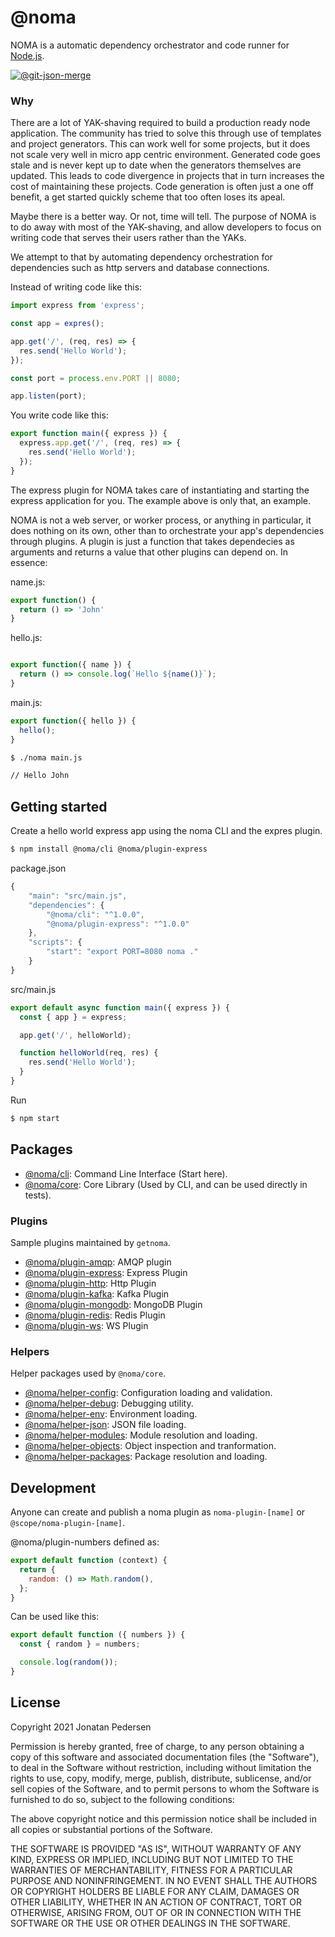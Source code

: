 # @noma

NOMA is a automatic dependency orchestrator and code runner for [Node.js](https://nodejs.org/).

[![@git-json-merge](https://circleci.com/gh/getnoma/noma.svg?style=shield)](https://app.circleci.com/pipelines/github/getnoma/noma)

### Why

There are a lot of YAK-shaving required to build a production ready node application. The community has tried to solve this through use of templates and project generators. This can work well for some projects, but it does not scale very well in micro app centric environment. Generated code goes stale and is never kept up to date when the generators themselves are updated. This leads to code divergence in projects that in turn increases the cost of maintaining these projects. Code generation is often just a one off benefit, a get started quickly scheme that too often loses its apeal.

Maybe there is a better way. Or not, time will tell. The purpose of NOMA is to do away with most of the YAK-shaving, and allow developers to focus on writing code that serves their users rather than the YAKs.

We attempt to that by automating dependency orchestration for dependencies such as http servers and database connections.

Instead of writing code like this:

``` js
import express from 'express';

const app = expres();

app.get('/', (req, res) => {
  res.send('Hello World');
});

const port = process.env.PORT || 8080;

app.listen(port);
```

You write code like this:
``` js
export function main({ express }) {
  express.app.get('/', (req, res) => {
    res.send('Hello World');
  });
}
```

The express plugin for NOMA takes care of instantiating and starting the express application for you. The example above is only that, an example. 

NOMA is not a web server, or worker process, or anything in particular, it does nothing on its own, other than to orchestrate your app's dependencies through plugins. A plugin is just a function that takes dependecies as arguments and returns a value that other plugins can depend on. In essence:

name.js:

``` js
export function() {
  return () => 'John'
}
```

hello.js:

``` js

export function({ name }) {
  return () => console.log(`Hello ${name()}`);
}
```

main.js:

``` js
export function({ hello }) {
  hello();
}
```

``` bash
$ ./noma main.js

// Hello John
```

## Getting started

Create a hello world express app using the noma CLI and the expres plugin.

```bash
$ npm install @noma/cli @noma/plugin-express
```

package.json

```js
{
    "main": "src/main.js",
    "dependencies": {
        "@noma/cli": "^1.0.0",
        "@noma/plugin-express": "^1.0.0"
    },
    "scripts": {
        "start": "export PORT=8080 noma ."
    }
}
```

src/main.js

```js
export default async function main({ express }) {
  const { app } = express;

  app.get('/', helloWorld);

  function helloWorld(req, res) {
    res.send('Hello World');
  }
}
```

Run

```bash
$ npm start
```

## Packages

- [@noma/cli](packages/@noma/cli/README.md): Command Line Interface (Start here).
- [@noma/core](packages/@noma/core/README.md): Core Library (Used by CLI, and can be used directly in tests).

### Plugins

Sample plugins maintained by `getnoma`.

- [@noma/plugin-amqp](packages/@noma/plugin-amqp/README.md): AMQP plugin
- [@noma/plugin-express](packages/@noma/plugin-express/README.md): Express Plugin
- [@noma/plugin-http](packages/@noma/plugin-http/README.md): Http Plugin
- [@noma/plugin-kafka](packages/@noma/plugin-kafka/README.md): Kafka Plugin
- [@noma/plugin-mongodb](packages/@noma/plugin-mongodb/README.md): MongoDB Plugin
- [@noma/plugin-redis](packages/@noma/plugin-redis/README.md): Redis Plugin
- [@noma/plugin-ws](packages/@noma/plugin-ws/README.md): WS Plugin

### Helpers

Helper packages used by `@noma/core`.

- [@noma/helper-config](packages/@noma/helper-config/README.md): Configuration loading and validation.
- [@noma/helper-debug](packages/@noma/helper-debug/README.md): Debugging utility.
- [@noma/helper-env](packages/@noma/helper-env/README.md): Environment loading.
- [@noma/helper-json](packages/@noma/helper-json/README.md): JSON file loading.
- [@noma/helper-modules](packages/@noma/helper-modules/README.md): Module resolution and loading.
- [@noma/helper-objects](packages/@noma/helper-objects/README.md): Object inspection and tranformation.
- [@noma/helper-packages](packages/@noma/helper-packages/README.md): Package resolution and loading.

## Development

Anyone can create and publish a noma plugin as `noma-plugin-[name]` or `@scope/noma-plugin-[name]`.

@noma/plugin-numbers defined as:

```js
export default function (context) {
  return {
    random: () => Math.random(),
  };
}
```

Can be used like this:

```js
export default function ({ numbers }) {
  const { random } = numbers;

  console.log(random());
}
```

## License

Copyright 2021 Jonatan Pedersen 

Permission is hereby granted, free of charge, to any person obtaining a copy of this software and associated documentation files (the "Software"), to deal in the Software without restriction, including without limitation the rights to use, copy, modify, merge, publish, distribute, sublicense, and/or sell copies of the Software, and to permit persons to whom the Software is furnished to do so, subject to the following conditions:

The above copyright notice and this permission notice shall be included in all copies or substantial portions of the Software.

THE SOFTWARE IS PROVIDED "AS IS", WITHOUT WARRANTY OF ANY KIND, EXPRESS OR IMPLIED, INCLUDING BUT NOT LIMITED TO THE WARRANTIES OF MERCHANTABILITY, FITNESS FOR A PARTICULAR PURPOSE AND NONINFRINGEMENT. IN NO EVENT SHALL THE AUTHORS OR COPYRIGHT HOLDERS BE LIABLE FOR ANY CLAIM, DAMAGES OR OTHER LIABILITY, WHETHER IN AN ACTION OF CONTRACT, TORT OR OTHERWISE, ARISING FROM, OUT OF OR IN CONNECTION WITH THE SOFTWARE OR THE USE OR OTHER DEALINGS IN THE SOFTWARE.
